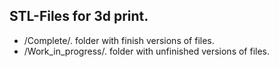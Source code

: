 ## STL-Files for 3d print.
* /Complete/. folder with finish versions of files.
* /Work_in_progress/. folder with unfinished versions of files.

